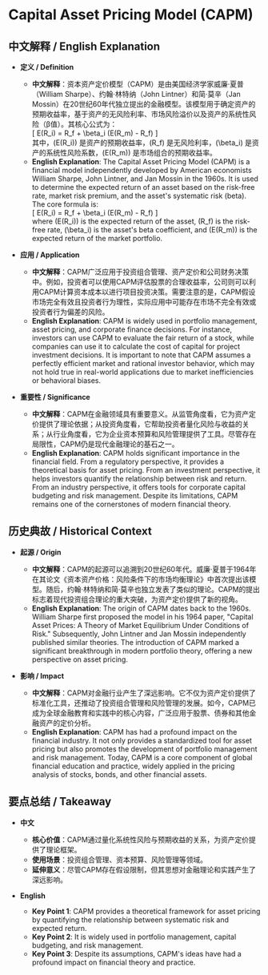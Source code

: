 # Capital Asset Pricing Model (CAPM)

## 中文解释 / English Explanation

* **定义 / Definition**  
  - **中文解释**：资本资产定价模型（CAPM）是由美国经济学家威廉·夏普（William Sharpe）、约翰·林特纳（John Lintner）和简·莫辛（Jan Mossin）在20世纪60年代独立提出的金融模型。该模型用于确定资产的预期收益率，基于资产的无风险利率、市场风险溢价以及资产的系统性风险（β值）。其核心公式为：  
    \[
    E(R_i) = R_f + \beta_i (E(R_m) - R_f)
    \]  
    其中，\(E(R_i)\) 是资产的预期收益率，\(R_f\) 是无风险利率，\(\beta_i\) 是资产的系统性风险系数，\(E(R_m)\) 是市场组合的预期收益率。  
  - **English Explanation**: The Capital Asset Pricing Model (CAPM) is a financial model independently developed by American economists William Sharpe, John Lintner, and Jan Mossin in the 1960s. It is used to determine the expected return of an asset based on the risk-free rate, market risk premium, and the asset's systematic risk (beta). The core formula is:  
    \[
    E(R_i) = R_f + \beta_i (E(R_m) - R_f)
    \]  
    where \(E(R_i)\) is the expected return of the asset, \(R_f\) is the risk-free rate, \(\beta_i\) is the asset's beta coefficient, and \(E(R_m)\) is the expected return of the market portfolio.

* **应用 / Application**  
  - **中文解释**：CAPM广泛应用于投资组合管理、资产定价和公司财务决策中。例如，投资者可以使用CAPM评估股票的合理收益率，公司则可以利用CAPM计算资本成本以进行项目投资决策。需要注意的是，CAPM假设市场完全有效且投资者行为理性，实际应用中可能存在市场不完全有效或投资者行为偏差的风险。  
  - **English Explanation**: CAPM is widely used in portfolio management, asset pricing, and corporate finance decisions. For instance, investors can use CAPM to evaluate the fair return of a stock, while companies can use it to calculate the cost of capital for project investment decisions. It is important to note that CAPM assumes a perfectly efficient market and rational investor behavior, which may not hold true in real-world applications due to market inefficiencies or behavioral biases.

* **重要性 / Significance**  
  - **中文解释**：CAPM在金融领域具有重要意义。从监管角度看，它为资产定价提供了理论依据；从投资角度看，它帮助投资者量化风险与收益的关系；从行业角度看，它为企业资本预算和风险管理提供了工具。尽管存在局限性，CAPM仍是现代金融理论的基石之一。  
  - **English Explanation**: CAPM holds significant importance in the financial field. From a regulatory perspective, it provides a theoretical basis for asset pricing. From an investment perspective, it helps investors quantify the relationship between risk and return. From an industry perspective, it offers tools for corporate capital budgeting and risk management. Despite its limitations, CAPM remains one of the cornerstones of modern financial theory.

## 历史典故 / Historical Context

* **起源 / Origin**  
  - **中文解释**：CAPM的起源可以追溯到20世纪60年代。威廉·夏普于1964年在其论文《资本资产价格：风险条件下的市场均衡理论》中首次提出该模型。随后，约翰·林特纳和简·莫辛也独立发表了类似的理论。CAPM的提出标志着现代投资组合理论的重大突破，为资产定价提供了新的视角。  
  - **English Explanation**: The origin of CAPM dates back to the 1960s. William Sharpe first proposed the model in his 1964 paper, "Capital Asset Prices: A Theory of Market Equilibrium Under Conditions of Risk." Subsequently, John Lintner and Jan Mossin independently published similar theories. The introduction of CAPM marked a significant breakthrough in modern portfolio theory, offering a new perspective on asset pricing.

* **影响 / Impact**  
  - **中文解释**：CAPM对金融行业产生了深远影响。它不仅为资产定价提供了标准化工具，还推动了投资组合管理和风险管理的发展。如今，CAPM已成为全球金融教育和实践中的核心内容，广泛应用于股票、债券和其他金融资产的定价分析。  
  - **English Explanation**: CAPM has had a profound impact on the financial industry. It not only provides a standardized tool for asset pricing but also promotes the development of portfolio management and risk management. Today, CAPM is a core component of global financial education and practice, widely applied in the pricing analysis of stocks, bonds, and other financial assets.

## 要点总结 / Takeaway

* **中文**  
  - **核心价值**：CAPM通过量化系统性风险与预期收益的关系，为资产定价提供了理论框架。  
  - **使用场景**：投资组合管理、资本预算、风险管理等领域。  
  - **延伸意义**：尽管CAPM存在假设限制，但其思想对金融理论和实践产生了深远影响。  

* **English**  
  - **Key Point 1**: CAPM provides a theoretical framework for asset pricing by quantifying the relationship between systematic risk and expected return.  
  - **Key Point 2**: It is widely used in portfolio management, capital budgeting, and risk management.  
  - **Key Point 3**: Despite its assumptions, CAPM's ideas have had a profound impact on financial theory and practice.